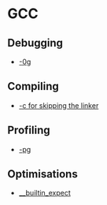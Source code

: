 # GCC

## Debugging

- [-0g](compilers/gcc/0g.md)

## Compiling

- [-c for skipping the linker](compilers/gcc/c_flag.md)

## Profiling

- [-pg](compilers/gcc/pg.md)

## Optimisations

- [__builtin_expect](compilers/gcc/__builtin_expect.md)
